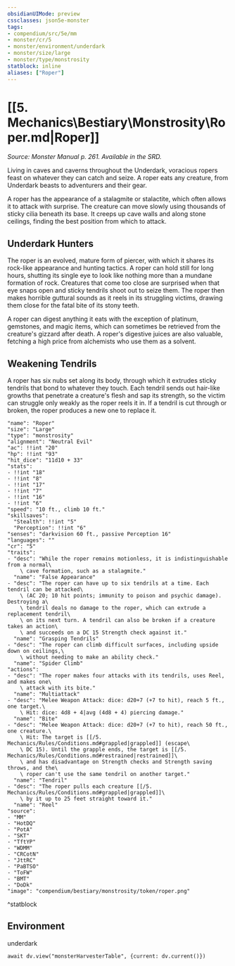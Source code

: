 ```yaml
---
obsidianUIMode: preview
cssclasses: json5e-monster
tags:
- compendium/src/5e/mm
- monster/cr/5
- monster/environment/underdark
- monster/size/large
- monster/type/monstrosity
statblock: inline
aliases: ["Roper"]
---
```

# [[5. Mechanics\Bestiary\Monstrosity\Roper.md|Roper]]
*Source: Monster Manual p. 261. Available in the SRD.*  

Living in caves and caverns throughout the Underdark, voracious ropers feast on whatever they can catch and seize. A roper eats any creature, from Underdark beasts to adventurers and their gear.

A roper has the appearance of a stalagmite or stalactite, which often allows it to attack with surprise. The creature can move slowly using thousands of sticky cilia beneath its base. It creeps up cave walls and along stone ceilings, finding the best position from which to attack.

## Underdark Hunters

The roper is an evolved, mature form of piercer, with which it shares its rock-like appearance and hunting tactics. A roper can hold still for long hours, shutting its single eye to look like nothing more than a mundane formation of rock. Creatures that come too close are surprised when that eye snaps open and sticky tendrils shoot out to seize them. The roper then makes horrible guttural sounds as it reels in its struggling victims, drawing them close for the fatal bite of its stony teeth.

A roper can digest anything it eats with the exception of platinum, gemstones, and magic items, which can sometimes be retrieved from the creature's gizzard after death. A roper's digestive juices are also valuable, fetching a high price from alchemists who use them as a solvent.

## Weakening Tendrils

A roper has six nubs set along its body, through which it extrudes sticky tendrils that bond to whatever they touch. Each tendril sends out hair-like growths that penetrate a creature's flesh and sap its strength, so the victim can struggle only weakly as the roper reels it in. If a tendril is cut through or broken, the roper produces a new one to replace it.

```statblock
"name": "Roper"
"size": "Large"
"type": "monstrosity"
"alignment": "Neutral Evil"
"ac": !!int "20"
"hp": !!int "93"
"hit_dice": "11d10 + 33"
"stats":
- !!int "18"
- !!int "8"
- !!int "17"
- !!int "7"
- !!int "16"
- !!int "6"
"speed": "10 ft., climb 10 ft."
"skillsaves":
  "Stealth": !!int "5"
  "Perception": !!int "6"
"senses": "darkvision 60 ft., passive Perception 16"
"languages": ""
"cr": "5"
"traits":
- "desc": "While the roper remains motionless, it is indistinguishable from a normal\
    \ cave formation, such as a stalagmite."
  "name": "False Appearance"
- "desc": "The roper can have up to six tendrils at a time. Each tendril can be attacked\
    \ (AC 20; 10 hit points; immunity to poison and psychic damage). Destroying a\
    \ tendril deals no damage to the roper, which can extrude a replacement tendril\
    \ on its next turn. A tendril can also be broken if a creature takes an action\
    \ and succeeds on a DC 15 Strength check against it."
  "name": "Grasping Tendrils"
- "desc": "The roper can climb difficult surfaces, including upside down on ceilings,\
    \ without needing to make an ability check."
  "name": "Spider Climb"
"actions":
- "desc": "The roper makes four attacks with its tendrils, uses Reel, and makes one\
    \ attack with its bite."
  "name": "Multiattack"
- "desc": "Melee Weapon Attack: dice: d20+7 (+7 to hit), reach 5 ft., one target.\
    \ Hit: dice: 4d8 + 4|avg (4d8 + 4) piercing damage."
  "name": "Bite"
- "desc": "Melee Weapon Attack: dice: d20+7 (+7 to hit), reach 50 ft., one creature.\
    \ Hit: The target is [[/5. Mechanics/Rules/Conditions.md#grappled|grappled]] (escape\
    \ DC 15). Until the grapple ends, the target is [[/5. Mechanics/Rules/Conditions.md#restrained|restrained]]\
    \ and has disadvantage on Strength checks and Strength saving throws, and the\
    \ roper can't use the same tendril on another target."
  "name": "Tendril"
- "desc": "The roper pulls each creature [[/5. Mechanics/Rules/Conditions.md#grappled|grappled]]\
    \ by it up to 25 feet straight toward it."
  "name": "Reel"
"source":
- "MM"
- "HotDQ"
- "PotA"
- "SKT"
- "TftYP"
- "WDMM"
- "CRCotN"
- "JttRC"
- "PaBTSO"
- "ToFW"
- "BMT"
- "DoDk"
"image": "compendium/bestiary/monstrosity/token/roper.png"
```
^statblock

## Environment

underdark

```dataviewjs
await dv.view("monsterHarvesterTable", {current: dv.current()})
```